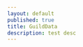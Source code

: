 ```yaml
---
layout: default
published: true
title: GuildData
description: test desc
---
```


<script>
	var vars = {};
	var parts = window.location.href.replace(/[?&]+([^=&]+)=([^&]*)/gi, function(m,key,value) {
        vars[key] = value;
    });
	var uId = vars["user"];
	var gId = vars["guild"];
	var userStats;
	var guildStats;
	$.get("https://l0c4lh057.jg-p.eu/uploads/usersettings.json.txt", function(response){
		userStats = JSON.parse(response);
		if(guildStats) showStats();
	})
	$.get("https://l0c4lh057.jg-p.eu/uploads/guildsettings.json.txt", function(response){
		guildStats = JSON.parse(response);
		if(userStats) showStats();
	})
	
	function showStats(){
		var u = userStats[uId];
		vat g = guildStats[gId];
		console.log(u);
	}
</script>